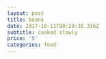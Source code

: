 ```yaml
---
layout: post
title: beans
date: 2017-10-11T00:29:35.316Z
subtitle: cooked slowly
price: '5'
categories: food
---
```


